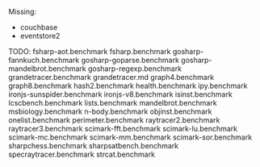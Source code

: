 Missing:
* couchbase
* eventstore2

TODO:
fsharp-aot.benchmark
fsharp.benchmark
gosharp-fannkuch.benchmark
gosharp-goparse.benchmark
gosharp-mandelbrot.benchmark
gosharp-regexp.benchmark
grandetracer.benchmark
grandetracer.md
graph4.benchmark
graph8.benchmark
hash2.benchmark
health.benchmark
ipy.benchmark
ironjs-sunspider.benchmark
ironjs-v8.benchmark
isinst.benchmark
lcscbench.benchmark
lists.benchmark
mandelbrot.benchmark
msbiology.benchmark
n-body.benchmark
objinst.benchmark
onelist.benchmark
perimeter.benchmark
raytracer2.benchmark
raytracer3.benchmark
scimark-fft.benchmark
scimark-lu.benchmark
scimark-mc.benchmark
scimark-mm.benchmark
scimark-sor.benchmark
sharpchess.benchmark
sharpsatbench.benchmark
specraytracer.benchmark
strcat.benchmark
